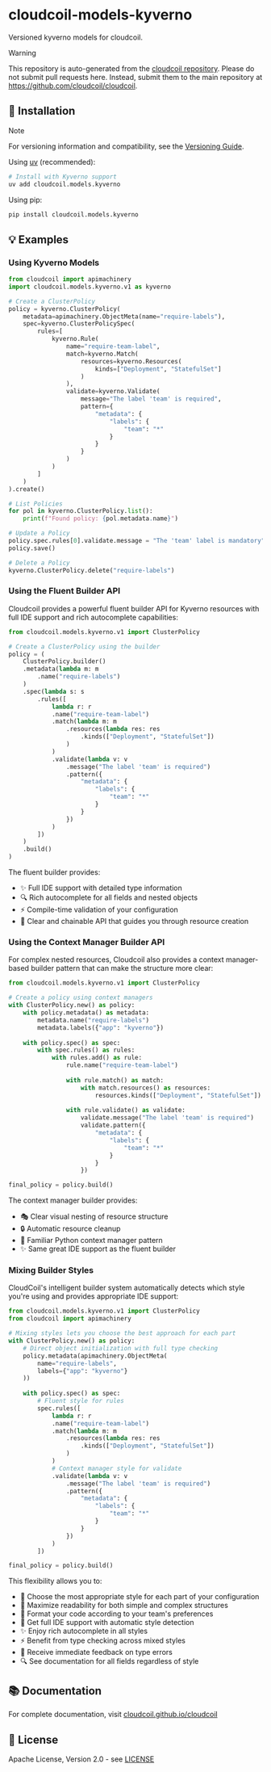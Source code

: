 # cloudcoil-models-kyverno

Versioned kyverno models for cloudcoil.
> [!WARNING]  
> This repository is auto-generated from the [cloudcoil repository](https://github.com/cloudcoil/cloudcoil/tree/main/models/kyverno). Please do not submit pull requests here. Instead, submit them to the main repository at https://github.com/cloudcoil/cloudcoil.


## 🔧 Installation

> [!NOTE]
> For versioning information and compatibility, see the [Versioning Guide](https://github.com/cloudcoil/cloudcoil/blob/main/VERSIONING.md).

Using [uv](https://github.com/astral-sh/uv) (recommended):

```bash
# Install with Kyverno support
uv add cloudcoil.models.kyverno
```

Using pip:

```bash
pip install cloudcoil.models.kyverno
```

## 💡 Examples

### Using Kyverno Models

```python
from cloudcoil import apimachinery
import cloudcoil.models.kyverno.v1 as kyverno

# Create a ClusterPolicy
policy = kyverno.ClusterPolicy(
    metadata=apimachinery.ObjectMeta(name="require-labels"),
    spec=kyverno.ClusterPolicySpec(
        rules=[
            kyverno.Rule(
                name="require-team-label",
                match=kyverno.Match(
                    resources=kyverno.Resources(
                        kinds=["Deployment", "StatefulSet"]
                    )
                ),
                validate=kyverno.Validate(
                    message="The label 'team' is required",
                    pattern={
                        "metadata": {
                            "labels": {
                                "team": "*"
                            }
                        }
                    }
                )
            )
        ]
    )
).create()

# List Policies
for pol in kyverno.ClusterPolicy.list():
    print(f"Found policy: {pol.metadata.name}")

# Update a Policy
policy.spec.rules[0].validate.message = "The 'team' label is mandatory"
policy.save()

# Delete a Policy
kyverno.ClusterPolicy.delete("require-labels")
```

### Using the Fluent Builder API

Cloudcoil provides a powerful fluent builder API for Kyverno resources with full IDE support and rich autocomplete capabilities:

```python
from cloudcoil.models.kyverno.v1 import ClusterPolicy

# Create a ClusterPolicy using the builder
policy = (
    ClusterPolicy.builder()
    .metadata(lambda m: m
        .name("require-labels")
    )
    .spec(lambda s: s
        .rules([
            lambda r: r
            .name("require-team-label")
            .match(lambda m: m
                .resources(lambda res: res
                    .kinds(["Deployment", "StatefulSet"])
                )
            )
            .validate(lambda v: v
                .message("The label 'team' is required")
                .pattern({
                    "metadata": {
                        "labels": {
                            "team": "*"
                        }
                    }
                })
            )
        ])
    )
    .build()
)
```

The fluent builder provides:
- ✨ Full IDE support with detailed type information
- 🔍 Rich autocomplete for all fields and nested objects
- ⚡ Compile-time validation of your configuration
- 🎯 Clear and chainable API that guides you through resource creation

### Using the Context Manager Builder API

For complex nested resources, Cloudcoil also provides a context manager-based builder pattern that can make the structure more clear:

```python
from cloudcoil.models.kyverno.v1 import ClusterPolicy

# Create a policy using context managers
with ClusterPolicy.new() as policy:
    with policy.metadata() as metadata:
        metadata.name("require-labels")
        metadata.labels({"app": "kyverno"})
    
    with policy.spec() as spec:
        with spec.rules() as rules:
            with rules.add() as rule:
                rule.name("require-team-label")
                
                with rule.match() as match:
                    with match.resources() as resources:
                        resources.kinds(["Deployment", "StatefulSet"])
                
                with rule.validate() as validate:
                    validate.message("The label 'team' is required")
                    validate.pattern({
                        "metadata": {
                            "labels": {
                                "team": "*"
                            }
                        }
                    })

final_policy = policy.build()
```

The context manager builder provides:
- 🎭 Clear visual nesting of resource structure
- 🔒 Automatic resource cleanup
- 🎯 Familiar Python context manager pattern
- ✨ Same great IDE support as the fluent builder

### Mixing Builder Styles

CloudCoil's intelligent builder system automatically detects which style you're using and provides appropriate IDE support:

```python
from cloudcoil.models.kyverno.v1 import ClusterPolicy
from cloudcoil import apimachinery

# Mixing styles lets you choose the best approach for each part
with ClusterPolicy.new() as policy:
    # Direct object initialization with full type checking
    policy.metadata(apimachinery.ObjectMeta(
        name="require-labels",
        labels={"app": "kyverno"}
    ))
    
    with policy.spec() as spec:
        # Fluent style for rules
        spec.rules([
            lambda r: r
            .name("require-team-label")
            .match(lambda m: m
                .resources(lambda res: res
                    .kinds(["Deployment", "StatefulSet"])
                )
            )
            # Context manager style for validate
            .validate(lambda v: v
                .message("The label 'team' is required")
                .pattern({
                    "metadata": {
                        "labels": {
                            "team": "*"
                        }
                    }
                })
            )
        ])

final_policy = policy.build()
```

This flexibility allows you to:
- 🔀 Choose the most appropriate style for each part of your configuration
- 📖 Maximize readability for both simple and complex structures
- 🎨 Format your code according to your team's preferences
- 🧠 Get full IDE support with automatic style detection
- ✨ Enjoy rich autocomplete in all styles
- ⚡ Benefit from type checking across mixed styles
- 🎯 Receive immediate feedback on type errors
- 🔍 See documentation for all fields regardless of style

## 📚 Documentation

For complete documentation, visit [cloudcoil.github.io/cloudcoil](https://cloudcoil.github.io/cloudcoil)

## 📜 License

Apache License, Version 2.0 - see [LICENSE](LICENSE)
